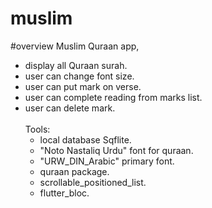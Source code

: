 # muslim

#overview
Muslim Quraan app,<br>
- display all Quraan surah.<br>
- user can change font size.<br>
- user can put mark on verse.<br>
- user can complete reading from marks list.<br>
- user can delete mark.<br><br>
Tools: <br>
  - local database Sqflite.<br>
  - "Noto Nastaliq Urdu" font for quraan.<br>
  - "URW_DIN_Arabic" primary font. <br>
  - quraan package.<br>
  - scrollable_positioned_list.<br>
  - flutter_bloc.<br>
